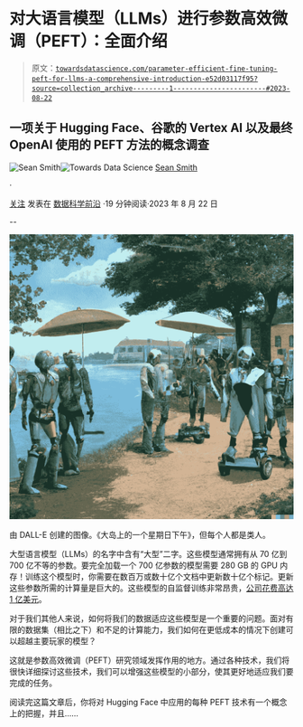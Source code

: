 # 对大语言模型（LLMs）进行参数高效微调（PEFT）：全面介绍

> 原文：[`towardsdatascience.com/parameter-efficient-fine-tuning-peft-for-llms-a-comprehensive-introduction-e52d03117f95?source=collection_archive---------1-----------------------#2023-08-22`](https://towardsdatascience.com/parameter-efficient-fine-tuning-peft-for-llms-a-comprehensive-introduction-e52d03117f95?source=collection_archive---------1-----------------------#2023-08-22)

## 一项关于 Hugging Face、谷歌的 Vertex AI 以及最终 OpenAI 使用的 PEFT 方法的概念调查

[](https://medium.com/@smsmith714?source=post_page-----e52d03117f95--------------------------------)![Sean Smith](https://medium.com/@smsmith714?source=post_page-----e52d03117f95--------------------------------)[](https://towardsdatascience.com/?source=post_page-----e52d03117f95--------------------------------)![Towards Data Science](https://towardsdatascience.com/?source=post_page-----e52d03117f95--------------------------------) [Sean Smith](https://medium.com/@smsmith714?source=post_page-----e52d03117f95--------------------------------)

·

[关注](https://medium.com/m/signin?actionUrl=https%3A%2F%2Fmedium.com%2F_%2Fsubscribe%2Fuser%2F6957f6523097&operation=register&redirect=https%3A%2F%2Ftowardsdatascience.com%2Fparameter-efficient-fine-tuning-peft-for-llms-a-comprehensive-introduction-e52d03117f95&user=Sean+Smith&userId=6957f6523097&source=post_page-6957f6523097----e52d03117f95---------------------post_header-----------) 发表在 [数据科学前沿](https://towardsdatascience.com/?source=post_page-----e52d03117f95--------------------------------) ·19 分钟阅读·2023 年 8 月 22 日

--

[](https://medium.com/m/signin?actionUrl=https%3A%2F%2Fmedium.com%2F_%2Fbookmark%2Fp%2Fe52d03117f95&operation=register&redirect=https%3A%2F%2Ftowardsdatascience.com%2Fparameter-efficient-fine-tuning-peft-for-llms-a-comprehensive-introduction-e52d03117f95&source=-----e52d03117f95---------------------bookmark_footer-----------)![](img/425a0569c2f36a07f176e6742754e25f.png)

由 DALL-E 创建的图像。《大岛上的一个星期日下午》，但每个人都是类人。

大型语言模型（LLMs）的名字中含有“大型”二字。这些模型通常拥有从 70 亿到 700 亿不等的参数。要完全加载一个 700 亿参数的模型需要 280 GB 的 GPU 内存！训练这个模型时，你需要在数百万或数十亿个文档中更新数十亿个标记。更新这些参数所需的计算量是巨大的。这些模型的自监督训练非常昂贵，[公司花费高达 1 亿美元](https://www.wired.com/story/openai-ceo-sam-altman-the-age-of-giant-ai-models-is-already-over/)。

对于我们其他人来说，如何将我们的数据适应这些模型是一个重要的问题。面对有限的数据集（相比之下）和不足的计算能力，我们如何在更低成本的情况下创建可以超越主要玩家的模型？

这就是参数高效微调（PEFT）研究领域发挥作用的地方。通过各种技术，我们将很快详细探讨这些技术，我们可以增强这些模型的小部分，使其更好地适应我们要完成的任务。

阅读完这篇文章后，你将对 Hugging Face 中应用的每种 PEFT 技术有一个概念上的把握，并且……
